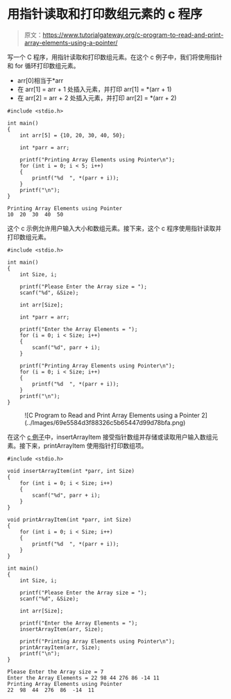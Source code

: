 # 用指针读取和打印数组元素的 c 程序

> 原文：<https://www.tutorialgateway.org/c-program-to-read-and-print-array-elements-using-a-pointer/>

写一个 C 程序，用指针读取和打印数组元素。在这个 c 例子中，我们将使用指针和 for 循环打印数组元素。

*   arr[0]相当于*arr
*   在 arr[1] = arr + 1 处插入元素，并打印 arr[1] = *(arr + 1)
*   在 arr[2] = arr + 2 处插入元素，并打印 arr[2] = *(arr + 2)

```
#include <stdio.h>

int main()
{
	int arr[5] = {10, 20, 30, 40, 50};

	int *parr = arr;

	printf("Printing Array Elements using Pointer\n");
	for (int i = 0; i < 5; i++)
	{
		printf("%d  ", *(parr + i));
	}
	printf("\n");
}
```

```
Printing Array Elements using Pointer
10  20  30  40  50 
```

这个 c 示例允许用户输入大小和数组元素。接下来，这个 c 程序使用指针读取并打印数组元素。

```
#include <stdio.h>

int main()
{
	int Size, i;

	printf("Please Enter the Array size = ");
	scanf("%d", &Size);

	int arr[Size];

	int *parr = arr;

	printf("Enter the Array Elements = ");
	for (i = 0; i < Size; i++)
	{
		scanf("%d", parr + i);
	}

	printf("Printing Array Elements using Pointer\n");
	for (i = 0; i < Size; i++)
	{
		printf("%d  ", *(parr + i));
	}
	printf("\n");
}
```

<figure class="wp-block-image size-large">![C Program to Read and Print Array Elements using a Pointer 2](../Images/69e5584d3f88326c5b65447d99d78bfa.png)</figure>

在这个 [c 例子](https://www.tutorialgateway.org/c-programming-examples/)中，insertArrayItem 接受指针数组并存储或读取用户输入数组元素。接下来，printArrayItem 使用指针打印数组项。

```
#include <stdio.h>

void insertArrayItem(int *parr, int Size)
{
	for (int i = 0; i < Size; i++)
	{
		scanf("%d", parr + i);
	}
}

void printArrayItem(int *parr, int Size)
{
	for (int i = 0; i < Size; i++)
	{
		printf("%d  ", *(parr + i));
	}
}

int main()
{
	int Size, i;

	printf("Please Enter the Array size = ");
	scanf("%d", &Size);

	int arr[Size];

	printf("Enter the Array Elements = ");
	insertArrayItem(arr, Size);

	printf("Printing Array Elements using Pointer\n");
	printArrayItem(arr, Size);
	printf("\n");
}
```

```
Please Enter the Array size = 7
Enter the Array Elements = 22 98 44 276 86 -14 11
Printing Array Elements using Pointer
22  98  44  276  86  -14  11 
```